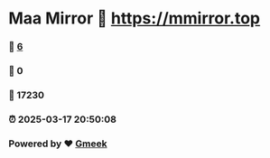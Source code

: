 # Maa Mirror :link: https://mmirror.top 
### :page_facing_up: [6](https://mmirror.top/tag.html) 
### :speech_balloon: 0 
### :hibiscus: 17230 
### :alarm_clock: 2025-03-17 20:50:08 
### Powered by :heart: [Gmeek](https://github.com/Meekdai/Gmeek)
